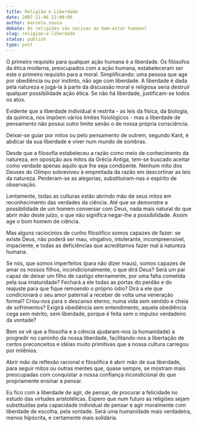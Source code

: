 ```yaml
---
title: Religião e Liberdade
date: 2007-11-06 22:00:00
author: marcelo.sousa
debate: As religiões são nocivas ao bem-estar humano?
slug: religiao-e-liberdade
status: publish 
type: post
---
```


O primeiro requisito para qualquer ação humana é a liberdade. Os filósofos da ética moderna, preocupados com a ação humana, estabeleceram ser este o primeiro requisito para a moral. Simplificando: uma pessoa que age por obediência ou por instinto, não age com liberdade. A liberdade é dada pela natureza e jogá-la à parte da discussão moral e religiosa seria destruir qualquer possibilidade ação ética. Se não há liberdade, justificam-se todos os atos.   

Evidente que a liberdade individual é restrita - as leis da física, da biologia, da química, nos impõem vários limites fisiológicos - mas a liberdade de pensamento não possui outro limite senão o de nossa própria consciência.  

Deixar-se guiar por mitos ou pelo pensamento de outrem, segundo Kant, é abdicar da sua liberdade e viver num mundo de sombras.  

Desde que a filosofia estabeleceu a razão como meio de conhecimento da natureza, em oposição aos mitos da Grécia Antiga, tem-se buscado aceitar como verdade apenas aquilo que lhe seja condizente. Nenhum mito dos Deuses do Olimpo sobreviveu à empreitada da razão em descortinar as leis da natureza. Perderam-se as alegorias, substituíram-nas o espírito de observação.  

Lentamente, todas as culturas estão abrindo mão de seus mitos em reconhecimento das verdades da ciência. Até que se demonstre a possibilidade de um homem conversar com Deus, nada mais natural do que abrir mão deste juízo, o que não significa negar-lhe a possibilidade. Assim age o bom homem de ciência.  

Mas alguns raciocínios de cunho filosófico somos capazes de fazer: se existe Deus, não poderá ser mau, vingativo, intolerante, incompreensível, impaciente, e todas as deficiências que acreditamos fazer mal à natureza humana.  

Se nós, que somos imperfeitos (para não dizer maus), somos capazes de amar os nossos filhos, incondicionalmente, o que dirá Deus? Será um pai capaz de deixar um filho de castigo eternamente, por uma falta cometida pela sua imaturidade? Fechará a ele todas as portas do perdão e do reajuste para que fique remoendo o próprio ódio? Dirá a ele que condicionará o seu amor paternal a receber de volta uma veneração formal? Criou-nos para o descanso eterno, numa vida sem sentido e cheia de sofrimentos? Exigirá obediência sem entendimento, aquela obediência cega sem mérito, sem liberdade, porque é feita sem o impulso verdadeiro da vontade?  

Bem se vê que a filosofia e a ciência ajudaram-nos (a humanidade) a progredir no caminho da nossa liberdade, facilitando-nos a libertação de certos preconceitos e idéias muito primitivas que a nossa cultura carregou por milênios.  

Abrir mão da reflexão racional e filosófica é abrir mão de sua liberdade, para seguir mitos ou outras mentes que, quase sempre, se mostram mais preocupadas com conquistar a nossa confiança incondicional do que propriamente ensinar a pensar.  

Eu fico com a liberdade de agir, de pensar, de procurar a felicidade no estudo das virtudes aristotélicas. Espero que num futuro as religiões sejam substituídas pela capacidade individual de pensar e agir moralmente com liberdade de escolha, pela vontade. Será uma humanidade mais verdadeira, menos hipócrita, e certamente mais solidária.

